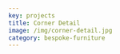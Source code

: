 ```yaml
---
key: projects
title: Corner Detail
image: /img/corner-detail.jpg
category: bespoke-furniture
---
```


